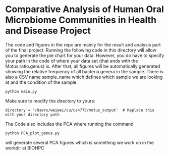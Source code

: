 # Comparative Analysis of Human Oral Microbiome Communities in Health and Disease Project
The code and figures in the repo are mainly for the result and analysis part of the final project. Running the following code in this directory will allow you to generate the pie chart for your data. However, you do have to specify your path in the code of where your data set (that ends with the Motus.ratio.genus) is. After that, all figures will be automatically generated showing the relative frequency of all bacteria genera in the sample. There is also a CSV name sample_name which defines which sample we are looking at and the condition of the sample. 

```
python main.py
```

Make sure to modify the directory to yours:
```
directory = '/Users/weiwei/cu/cs4775/motus_output'  # Replace this with your directory path
```

The Code also includes the PCA where running the command

```
python PCA_plot_genus.py
```

will generate several PCA figures which is something we work on in the workdir at BIOHPC


